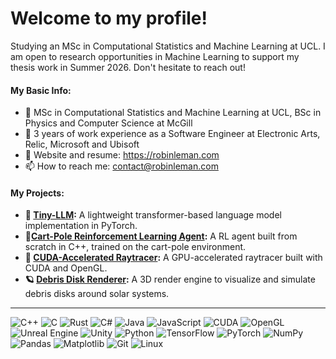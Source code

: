 # Welcome to my profile!

Studying an MSc in Computational Statistics and Machine Learning at UCL. I am open to research opportunities in Machine Learning to support my thesis work in Summer 2026. Don't hesitate to reach out!

#### My Basic Info:

- 🏫 MSc in Computational Statistics and Machine Learning at UCL, BSc in Physics and Computer Science at McGill
- 💼 3 years of work experience as a Software Engineer at Electronic Arts, Relic, Microsoft and Ubisoft
- 📓 Website and resume: https://robinleman.com
- 📫 How to reach me: contact@robinleman.com

#### My Projects:

- **🧠 [Tiny-LLM](https://github.com/RobinLmn/tiny-llm):** A lightweight transformer-based language model implementation in PyTorch.
- **🦿[Cart-Pole Reinforcement Learning Agent](https://github.com/RobinLmn/cart-pole-rl):** A RL agent built from scratch in C++, trained on the cart-pole environment.
- **🚀 [CUDA-Accelerated Raytracer](https://github.com/RobinLmn/cuda-raytracer):** A GPU-accelerated raytracer built with CUDA and OpenGL.
- **🪐 [Debris Disk Renderer](https://github.com/RobinLmn/debris-disk-renderer):** A 3D render engine to visualize and simulate debris disks around solar systems.

---

![C++](https://img.shields.io/badge/c++-%2300599C.svg?style=for-the-badge&logo=c%2B%2B&logoColor=white)
![C](https://img.shields.io/badge/c-%2300599C.svg?style=for-the-badge&logo=c&logoColor=white) 
![Rust](https://img.shields.io/badge/rust-%23000000.svg?style=for-the-badge&logo=rust&logoColor=white) 
![C#](https://img.shields.io/badge/C%23-%23239120.svg?style=for-the-badge&logo=c-sharp&logoColor=white) 
![Java](https://img.shields.io/badge/Java-%23ED8B00.svg?style=for-the-badge&logo=openjdk&logoColor=white) 
![JavaScript](https://img.shields.io/badge/javascript-%23323330.svg?style=for-the-badge&logo=javascript&logoColor=%23F7DF1E)
![CUDA](https://img.shields.io/badge/CUDA-%23000000.svg?style=for-the-badge&logo=nvidia&logoColor=green) 
![OpenGL](https://img.shields.io/badge/OpenGL-%230099C.svg?style=for-the-badge&logo=opengl&logoColor=white)
![Unreal Engine](https://img.shields.io/badge/Unreal-%23000000.svg?style=for-the-badge&logo=unrealengine&logoColor=white) 
![Unity](https://img.shields.io/badge/Unity-%23000000.svg?style=for-the-badge&logo=unity&logoColor=white) 
![Python](https://img.shields.io/badge/python-3670A0?style=for-the-badge&logo=python&logoColor=ffdd54) 
![TensorFlow](https://img.shields.io/badge/TensorFlow-%23FF6F00.svg?style=for-the-badge&logo=TensorFlow&logoColor=white) 
![PyTorch](https://img.shields.io/badge/PyTorch-%23EE4C2C.svg?style=for-the-badge&logo=PyTorch&logoColor=white) 
![NumPy](https://img.shields.io/badge/numpy-%23013243.svg?style=for-the-badge&logo=numpy&logoColor=white)
![Pandas](https://img.shields.io/badge/pandas-%23150458.svg?style=for-the-badge&logo=pandas&logoColor=white) 
![Matplotlib](https://img.shields.io/badge/Matplotlib-%23ffffff.svg?style=for-the-badge&logo=Matplotlib&logoColor=black) 
![Git](https://img.shields.io/badge/git-%23F05032.svg?style=for-the-badge&logo=git&logoColor=white) 
![Linux](https://img.shields.io/badge/Linux-%23FCC624.svg?style=for-the-badge&logo=linux&logoColor=black)

